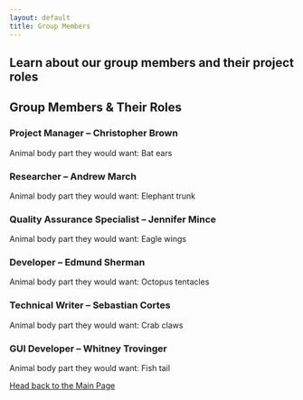 ```yaml
---
layout: default
title: Group Members
---
```

## Learn about our group members and their project roles

## **Group Members & Their Roles**

### Project Manager – Christopher Brown 

Animal body part they would want: Bat ears

### Researcher – Andrew March

Animal body part they would want: Elephant trunk

### Quality Assurance Specialist – Jennifer Mince 

Animal body part they would want: Eagle wings

### Developer – Edmund Sherman

Animal body part they would want: Octopus tentacles

### Technical Writer – Sebastian Cortes

Animal body part they would want: Crab claws

### GUI Developer – Whitney Trovinger

Animal body part they would want: Fish tail


[Head back to the Main Page](https://jsebcort.github.io/NeedlemanWunsch/)
